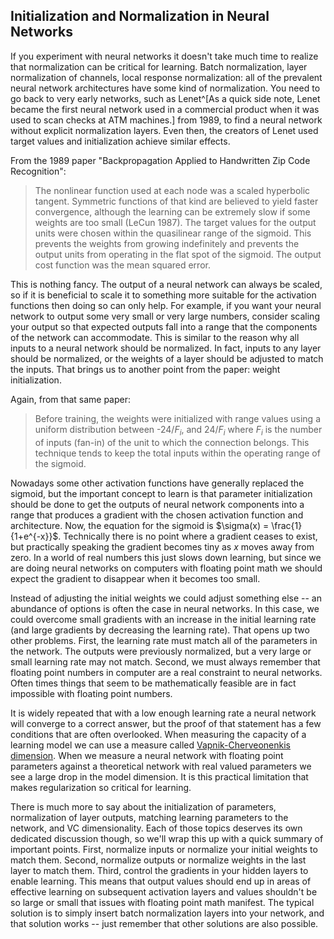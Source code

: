 Initialization and Normalization in Neural Networks
---------------------------------------------------

If you experiment with neural networks it doesn't take much time to realize that normalization can
be critical for learning. Batch normalization, layer normalization of channels, local response
normalization: all of the prevalent neural network architectures have some kind of normalization.
You need to go back to very early networks, such as Lenet^[As a quick side note, Lenet became the
first neural network used in a commercial product when it was used to scan checks at ATM machines.]
from 1989, to find a neural network without explicit normalization layers. Even then, the creators
of Lenet used target values and initialization achieve similar effects.

From the 1989 paper "Backpropagation Applied to Handwritten Zip Code Recognition":

> The nonlinear function used at each node was a scaled hyperbolic tangent. Symmetric functions of
> that kind are believed to yield faster convergence, although the learning can be extremely slow if
> some weights are too small (LeCun 1987). The target values for the output units were chosen within
> the quasilinear range of the sigmoid. This prevents the weights from growing indefinitely and
> prevents the output units from operating in the flat spot of the sigmoid. The output cost function
> was the mean squared error.

This is nothing fancy. The output of a neural network can always be scaled, so if it is beneficial
to scale it to something more suitable for the activation functions then doing so can only help. For
example, if you want your neural network to output some very small or very large numbers, consider
scaling your output so that expected outputs fall into a range that the components of the network
can accommodate. This is similar to the reason why all inputs to a neural network should be
normalized. In fact, inputs to any layer should be normalized, or the weights of a layer should be
adjusted to match the inputs. That brings us to another point from the paper: weight initialization.

Again, from that same paper:

> Before training, the weights were initialized with range values using a uniform distribution
> between -24/$F_i$, and 24/$F_i$ where $F_i$ is the number of inputs (fan-in) of the unit to which
> the connection belongs. This technique tends to keep the total inputs within the operating range
> of the sigmoid.

Nowadays some other activation functions have generally replaced the sigmoid, but the important
concept to learn is that parameter initialization should be done to get the outputs of
neural network components into a range that produces a gradient with the chosen activation function
and architecture. Now, the equation for the sigmoid is $\sigma(x) = \frac{1}{1+e^{-x}}$. Technically
there is no point where a gradient ceases to exist, but practically speaking the gradient becomes
tiny as $x$ moves away from zero. In a world of real numbers this just slows down learning, but
since we are doing neural networks on computers with floating point math we should expect the
gradient to disappear when it becomes too small.

Instead of adjusting the initial weights we could adjust something else -- an abundance of options
is often the case in neural networks. In this case, we could overcome small gradients with an
increase in the initial learning rate (and large gradients by decreasing the learning rate). That
opens up two other problems. First, the learning rate must match all of the parameters in the
network. The outputs were previously normalized, but a very large or small learning rate may not
match. Second, we must always remember that floating point numbers in computer are a real constraint
to neural networks. Often times things that seem to be mathematically feasible are in fact
impossible with floating point numbers.

It is widely repeated that with a low enough learning rate a neural network will converge to a
correct answer, but the proof of that statement has a few conditions that are often overlooked. When
measuring the capacity of a learning model we can use a measure called [Vapnik-Cherveonenkis
dimension](https://en.wikipedia.org/wiki/Vapnik%E2%80%93Chervonenkis_dimension). When we measure a
neural network with floating point parameters against a theoretical network with real valued
parameters we see a large drop in the model dimension. It is this practical limitation that makes
regularization so critical for learning.

There is much more to say about the initialization of parameters, normalization of layer outputs,
matching learning parameters to the network, and VC dimensionality. Each of those topics deserves
its own dedicated discussion though, so we'll wrap this up with a quick summary of important points.
First, normalize inputs or normalize your initial weights to match them. Second, normalize outputs
or normalize weights in the last layer to match them. Third, control the gradients in your hidden
layers to enable learning. This means that output values should end up in areas of effective
learning on subsequent activation layers and values shouldn't be so large or small that issues with
floating point math manifest. The typical solution is to simply insert batch normalization layers
into your network, and that solution works -- just remember that other solutions are also possible.
